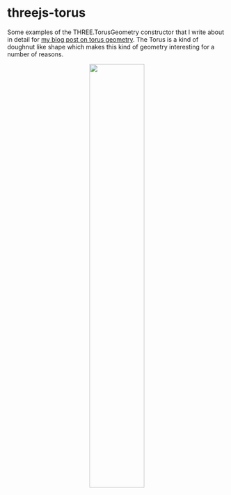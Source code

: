 # threejs-torus

Some examples of the THREE.TorusGeometry constructor that I write about in detail for [my blog post on torus geometry](https://dustinpfister.github.io/2021/05/27/threejs-torus/). The Torus is a kind of doughnut like shape which makes this kind of geometry interesting for a number of reasons.

<div align="center">
      <a href="https://www.youtube.com/watch?v=GRlJjfzq_lk">
         <img src="https://img.youtube.com/vi/GRlJjfzq_lk/0.jpg" style="width:50%;">
      </a>
</div>

